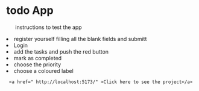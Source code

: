 <h1> todo App </h1>

<ul>instructions to test the app</ul>
    <li> register yourself filling all the blank fields and submitt</li>
    <li> Login </li>
    <li>add the tasks and push the red button</li>
    <li>mark as completed</li>
    <li>choose the priority</li>
    <li>choose a coloured label</li>

     <a href=" http://localhost:5173/" >Click here to see the project</a>
    
    
    

